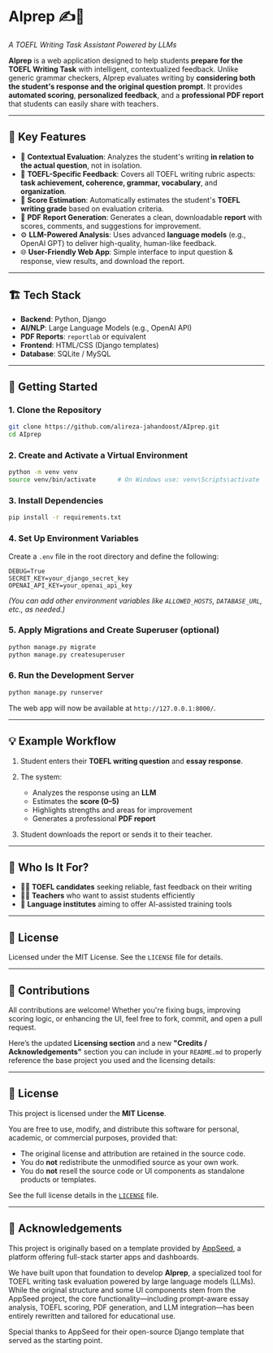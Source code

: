# AIprep ✍️📘

*A TOEFL Writing Task Assistant Powered by LLMs*

**AIprep** is a web application designed to help students **prepare for the TOEFL Writing Task** with intelligent, contextualized feedback. Unlike generic grammar checkers, AIprep evaluates writing by **considering both the student's response and the original question prompt**. It provides **automated scoring**, **personalized feedback**, and a **professional PDF report** that students can easily share with teachers.

---

## 🌟 Key Features

* 🧠 **Contextual Evaluation**: Analyzes the student's writing **in relation to the actual question**, not in isolation.
* 📝 **TOEFL-Specific Feedback**: Covers all TOEFL writing rubric aspects: **task achievement, coherence, grammar, vocabulary**, and **organization**.
* 🎯 **Score Estimation**: Automatically estimates the student's **TOEFL writing grade** based on evaluation criteria.
* 📄 **PDF Report Generation**: Generates a clean, downloadable **report** with scores, comments, and suggestions for improvement.
* ⚙️ **LLM-Powered Analysis**: Uses advanced **language models** (e.g., OpenAI GPT) to deliver high-quality, human-like feedback.
* 🌐 **User-Friendly Web App**: Simple interface to input question & response, view results, and download the report.

---

## 🏗️ Tech Stack

* **Backend**: Python, Django
* **AI/NLP**: Large Language Models (e.g., OpenAI API)
* **PDF Reports**: `reportlab` or equivalent
* **Frontend**: HTML/CSS (Django templates)
* **Database**: SQLite / MySQL
  
---

## 🚀 Getting Started

### 1. Clone the Repository

```bash
git clone https://github.com/alireza-jahandoost/AIprep.git
cd AIprep
```

### 2. Create and Activate a Virtual Environment

```bash
python -m venv venv
source venv/bin/activate      # On Windows use: venv\Scripts\activate
```

### 3. Install Dependencies

```bash
pip install -r requirements.txt
```

### 4. Set Up Environment Variables

Create a `.env` file in the root directory and define the following:

```
DEBUG=True
SECRET_KEY=your_django_secret_key
OPENAI_API_KEY=your_openai_api_key
```

*(You can add other environment variables like `ALLOWED_HOSTS`, `DATABASE_URL`, etc., as needed.)*

### 5. Apply Migrations and Create Superuser (optional)

```bash
python manage.py migrate
python manage.py createsuperuser
```

### 6. Run the Development Server

```bash
python manage.py runserver
```

The web app will now be available at `http://127.0.0.1:8000/`.

---

## 💡 Example Workflow

1. Student enters their **TOEFL writing question** and **essay response**.
2. The system:

   * Analyzes the response using an **LLM**
   * Estimates the **score (0–5)**
   * Highlights strengths and areas for improvement
   * Generates a professional **PDF report**
3. Student downloads the report or sends it to their teacher.

---

## 🙋 Who Is It For?

* 🧑‍🎓 **TOEFL candidates** seeking reliable, fast feedback on their writing
* 👩‍🏫 **Teachers** who want to assist students efficiently
* 🏫 **Language institutes** aiming to offer AI-assisted training tools

---

## 📘 License

Licensed under the MIT License. See the `LICENSE` file for details.

---

## 🤝 Contributions

All contributions are welcome! Whether you're fixing bugs, improving scoring logic, or enhancing the UI, feel free to fork, commit, and open a pull request.

Here’s the updated **Licensing section** and a new **"Credits / Acknowledgements"** section you can include in your `README.md` to properly reference the base project you used and the licensing details:

---

## 📄 License

This project is licensed under the **MIT License**.

You are free to use, modify, and distribute this software for personal, academic, or commercial purposes, provided that:

* The original license and attribution are retained in the source code.
* You do **not** redistribute the unmodified source as your own work.
* You do **not** resell the source code or UI components as standalone products or templates.

See the full license details in the [`LICENSE`](./LICENSE) file.

---

## 🙏 Acknowledgements

This project is originally based on a template provided by [AppSeed](https://appseed.us/), a platform offering full-stack starter apps and dashboards.

We have built upon that foundation to develop **AIprep**, a specialized tool for TOEFL writing task evaluation powered by large language models (LLMs). While the original structure and some UI components stem from the AppSeed project, the core functionality—including prompt-aware essay analysis, TOEFL scoring, PDF generation, and LLM integration—has been entirely rewritten and tailored for educational use.

Special thanks to AppSeed for their open-source Django template that served as the starting point.
